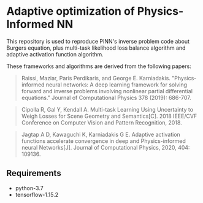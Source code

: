 # Adaptive optimization of Physics-Informed NN
This repository is used to reproduce PINN's inverse problem code about Burgers equation, plus multi-task likelihood loss balance algorithm and adaptive activation function algorithm.

These frameworks and algorithms are derived from the following papers:

>Raissi, Maziar, Paris Perdikaris, and George E. Karniadakis. "Physics-informed neural networks: A deep learning framework for solving forward and inverse problems involving nonlinear partial differential equations." Journal of Computational Physics 378 (2019): 686-707.
 
>Cipolla R, Gal Y, Kendall A. Multi-task Learning Using Uncertainty to Weigh Losses for Scene Geometry and Semantics[C]. 2018 IEEE/CVF Conference on Computer Vision and Pattern Recognition, 2018.

>Jagtap A D, Kawaguchi K, Karniadakis G E. Adaptive activation functions accelerate convergence in deep and Physics-informed neural Networks[J]. Journal of Computational Physics, 2020, 404: 109136.

## Requirements
* python-3.7  
* tensorflow-1.15.2
